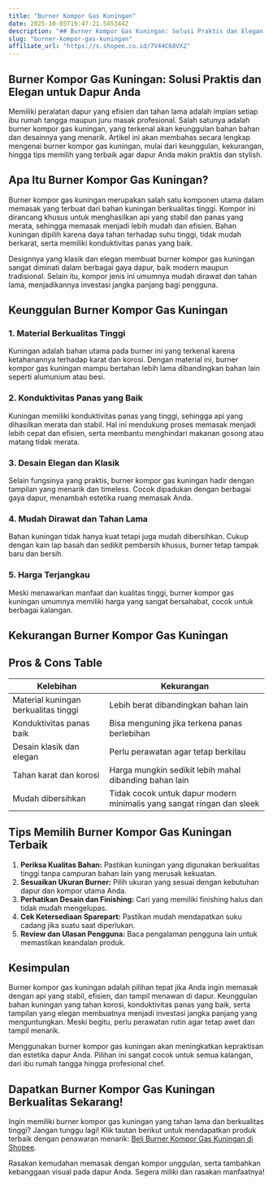 ```yaml
---
title: "Burner Kompor Gas Kuningan"
date: 2025-10-05T19:47:21.545344Z
description: "## Burner Kompor Gas Kuningan: Solusi Praktis dan Elegan untuk Dapur Anda..."
slug: "burner-kompor-gas-kuningan"
affiliate_url: "https://s.shopee.co.id/7V44C68VX2"
---
```

## Burner Kompor Gas Kuningan: Solusi Praktis dan Elegan untuk Dapur Anda

Memiliki peralatan dapur yang efisien dan tahan lama adalah impian setiap ibu rumah tangga maupun juru masak profesional. Salah satunya adalah burner kompor gas kuningan, yang terkenal akan keunggulan bahan bahan dan desainnya yang menarik. Artikel ini akan membahas secara lengkap mengenai burner kompor gas kuningan, mulai dari keunggulan, kekurangan, hingga tips memilih yang terbaik agar dapur Anda makin praktis dan stylish.

## Apa Itu Burner Kompor Gas Kuningan?

Burner kompor gas kuningan merupakan salah satu komponen utama dalam memasak yang terbuat dari bahan kuningan berkualitas tinggi. Kompor ini dirancang khusus untuk menghasilkan api yang stabil dan panas yang merata, sehingga memasak menjadi lebih mudah dan efisien. Bahan kuningan dipilih karena daya tahan terhadap suhu tinggi, tidak mudah berkarat, serta memiliki konduktivitas panas yang baik.

Designnya yang klasik dan elegan membuat burner kompor gas kuningan sangat diminati dalam berbagai gaya dapur, baik modern maupun tradisional. Selain itu, kompor jenis ini umumnya mudah dirawat dan tahan lama, menjadikannya investasi jangka panjang bagi pengguna.

## Keunggulan Burner Kompor Gas Kuningan

### 1. Material Berkualitas Tinggi
Kuningan adalah bahan utama pada burner ini yang terkenal karena ketahanannya terhadap karat dan korosi. Dengan material ini, burner kompor gas kuningan mampu bertahan lebih lama dibandingkan bahan lain seperti alumunium atau besi.

### 2. Konduktivitas Panas yang Baik
Kuningan memiliki konduktivitas panas yang tinggi, sehingga api yang dihasilkan merata dan stabil. Hal ini mendukung proses memasak menjadi lebih cepat dan efisien, serta membantu menghindari makanan gosong atau matang tidak merata.

### 3. Desain Elegan dan Klasik
Selain fungsinya yang praktis, burner kompor gas kuningan hadir dengan tampilan yang menarik dan timeless. Cocok dipadukan dengan berbagai gaya dapur, menambah estetika ruang memasak Anda.

### 4. Mudah Dirawat dan Tahan Lama
Bahan kuningan tidak hanya kuat tetapi juga mudah dibersihkan. Cukup dengan kain lap basah dan sedikit pembersih khusus, burner tetap tampak baru dan bersih.

### 5. Harga Terjangkau
Meski menawarkan manfaat dan kualitas tinggi, burner kompor gas kuningan umumnya memiliki harga yang sangat bersahabat, cocok untuk berbagai kalangan.

## Kekurangan Burner Kompor Gas Kuningan

## Pros & Cons Table

| Kelebihan                      | Kekurangan                                |
|------------------------------|-----------------------------------------|
| Material kuningan berkualitas tinggi | Lebih berat dibandingkan bahan lain |
| Konduktivitas panas baik     | Bisa menguning jika terkena panas berlebihan |
| Desain klasik dan elegan     | Perlu perawatan agar tetap berkilau  |
| Tahan karat dan korosi      | Harga mungkin sedikit lebih mahal dibanding bahan lain |
| Mudah dibersihkan           | Tidak cocok untuk dapur modern minimalis yang sangat ringan dan sleek |

## Tips Memilih Burner Kompor Gas Kuningan Terbaik

1. **Periksa Kualitas Bahan:** Pastikan kuningan yang digunakan berkualitas tinggi tanpa campuran bahan lain yang merusak kekuatan.
2. **Sesuaikan Ukuran Burner:** Pilih ukuran yang sesuai dengan kebutuhan dapur dan kompor utama Anda.
3. **Perhatikan Desain dan Finishing:** Cari yang memiliki finishing halus dan tidak mudah mengelupas.
4. **Cek Ketersediaan Sparepart:** Pastikan mudah mendapatkan suku cadang jika suatu saat diperlukan.
5. **Review dan Ulasan Pengguna:** Baca pengalaman pengguna lain untuk memastikan keandalan produk.

## Kesimpulan

Burner kompor gas kuningan adalah pilihan tepat jika Anda ingin memasak dengan api yang stabil, efisien, dan tampil menawan di dapur. Keunggulan bahan kuningan yang tahan korosi, konduktivitas panas yang baik, serta tampilan yang elegan membuatnya menjadi investasi jangka panjang yang menguntungkan. Meski begitu, perlu perawatan rutin agar tetap awet dan tampil menarik.

Menggunakan burner kompor gas kuningan akan meningkatkan kepraktisan dan estetika dapur Anda. Pilihan ini sangat cocok untuk semua kalangan, dari ibu rumah tangga hingga profesional chef.

## Dapatkan Burner Kompor Gas Kuningan Berkualitas Sekarang!

Ingin memiliki burner kompor gas kuningan yang tahan lama dan berkualitas tinggi? Jangan tunggu lagi! Klik tautan berikut untuk mendapatkan produk terbaik dengan penawaran menarik: [Beli Burner Kompor Gas Kuningan di Shopee](https://s.shopee.co.id/7V44C68VX2).

Rasakan kemudahan memasak dengan kompor unggulan, serta tambahkan kebanggaan visual pada dapur Anda. Segera miliki dan rasakan manfaatnya!